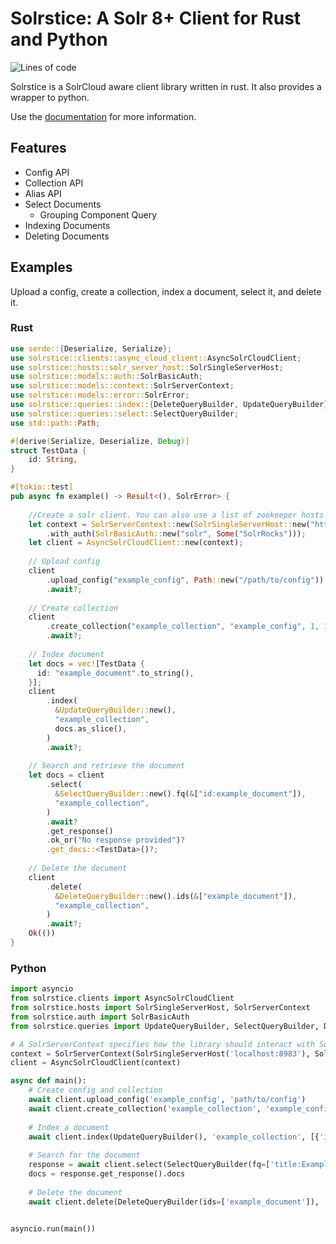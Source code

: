 # Solrstice: A Solr 8+ Client for Rust and Python

![Lines of code](https://api.badgestore.dev/badge/ef573e3335d97409/local?style=flat-square)

Solrstice is a SolrCloud aware client library written in rust.
It also provides a wrapper to python.

Use the [documentation](https://docs.rs/solrstice) for more information.
## Features
* Config API
* Collection API
* Alias API
* Select Documents
  * Grouping Component Query
* Indexing Documents
* Deleting Documents
## Examples
Upload a config, create a collection, index a document, select it, and delete it.
### Rust
```rust
use serde::{Deserialize, Serialize};
use solrstice::clients::async_cloud_client::AsyncSolrCloudClient;
use solrstice::hosts::solr_server_host::SolrSingleServerHost;
use solrstice::models::auth::SolrBasicAuth;
use solrstice::models::context::SolrServerContext;
use solrstice::models::error::SolrError;
use solrstice::queries::index::{DeleteQueryBuilder, UpdateQueryBuilder};
use solrstice::queries::select::SelectQueryBuilder;
use std::path::Path;

#[derive(Serialize, Deserialize, Debug)]
struct TestData {
    id: String,
}

#[tokio::test]
pub async fn example() -> Result<(), SolrError> {
  
    //Create a solr client. You can also use a list of zookeeper hosts instead of a single server.
    let context = SolrServerContext::new(SolrSingleServerHost::new("http://localhost:8983"))
        .with_auth(SolrBasicAuth::new("solr", Some("SolrRocks")));
    let client = AsyncSolrCloudClient::new(context);
    
    // Upload config
    client
        .upload_config("example_config", Path::new("/path/to/config"))
        .await?;
    
    // Create collection
    client
        .create_collection("example_collection", "example_config", 1, 1)
        .await?;
    
    // Index document
    let docs = vec![TestData {
      id: "example_document".to_string(),
    }];
    client
        .index(
          &UpdateQueryBuilder::new(),
          "example_collection",
          docs.as_slice(),
        )
        .await?;
    
    // Search and retrieve the document
    let docs = client
        .select(
          &SelectQueryBuilder::new().fq(&["id:example_document"]),
          "example_collection",
        )
        .await?
        .get_response()
        .ok_or("No response provided")?
        .get_docs::<TestData>()?;
    
    // Delete the document
    client
        .delete(
          &DeleteQueryBuilder::new().ids(&["example_document"]),
          "example_collection",
        )
        .await?;
    Ok(())
}
```
### Python
```python
import asyncio
from solrstice.clients import AsyncSolrCloudClient
from solrstice.hosts import SolrSingleServerHost, SolrServerContext
from solrstice.auth import SolrBasicAuth
from solrstice.queries import UpdateQueryBuilder, SelectQueryBuilder, DeleteQueryBuilder

# A SolrServerContext specifies how the library should interact with Solr
context = SolrServerContext(SolrSingleServerHost('localhost:8983'), SolrBasicAuth('solr', 'SolrRocks'))
client = AsyncSolrCloudClient(context)

async def main():
    # Create config and collection
    await client.upload_config('example_config', 'path/to/config')
    await client.create_collection('example_collection', 'example_config', shards=1, replication_factor=1)
    
    # Index a document
    await client.index(UpdateQueryBuilder(), 'example_collection', [{'id': 'example_document', 'title': 'Example document'}])
    
    # Search for the document
    response = await client.select(SelectQueryBuilder(fq=['title:Example document']), 'example_collection')
    docs = response.get_response().docs
    
    # Delete the document
    await client.delete(DeleteQueryBuilder(ids=['example_document']), 'example_collection')
    

asyncio.run(main())
```